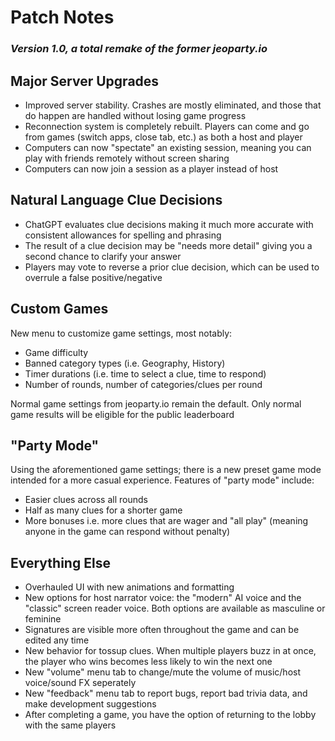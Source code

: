
# Patch Notes
### _Version 1.0, a total remake of the former jeoparty.io_

## Major Server Upgrades
- Improved server stability. Crashes are mostly eliminated, and those that do happen are handled without losing game progress
- Reconnection system is completely rebuilt. Players can come and go from games (switch apps, close tab, etc.) as both a host and player
- Computers can now "spectate" an existing session, meaning you can play with friends remotely without screen sharing
- Computers can now join a session as a player instead of host

## Natural Language Clue Decisions
- ChatGPT evaluates clue decisions making it much more accurate with consistent allowances for spelling and phrasing
- The result of a clue decision may be "needs more detail" giving you a second chance to clarify your answer
- Players may vote to reverse a prior clue decision, which can be used to overrule a false positive/negative

## Custom Games
New menu to customize game settings, most notably:
- Game difficulty
- Banned category types (i.e. Geography, History)
- Timer durations (i.e. time to select a clue, time to respond)
- Number of rounds, number of categories/clues per round

Normal game settings from jeoparty.io remain the default. Only normal game results will be eligible for the public leaderboard

## "Party Mode"
Using the aforementioned game settings; there is a new preset game mode intended for a more casual experience. Features of "party mode" include:
- Easier clues across all rounds
- Half as many clues for a shorter game
- More bonuses i.e. more clues that are wager and "all play" (meaning anyone in the game can respond without penalty)

## Everything Else
- Overhauled UI with new animations and formatting
- New options for host narrator voice: the "modern" AI voice and the "classic" screen reader voice. Both options are available as masculine or feminine
- Signatures are visible more often throughout the game and can be edited any time
- New behavior for tossup clues. When multiple players buzz in at once, the player who wins becomes less likely to win the next one
- New "volume" menu tab to change/mute the volume of music/host voice/sound FX seperately
- New "feedback" menu tab to report bugs, report bad trivia data, and make development suggestions
- After completing a game, you have the option of returning to the lobby with the same players